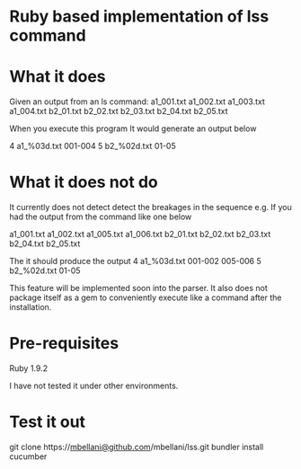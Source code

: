 Ruby based implementation of lss command
===

What it does
===

Given an output from an ls command:
  a1_001.txt a1_002.txt a1_003.txt a1_004.txt
  b2_01.txt b2_02.txt b2_03.txt b2_04.txt b2_05.txt

When you execute this program 
It would  generate an output below

4 a1_%03d.txt 001-004
5 b2_%02d.txt 01-05

What it does not do
===

It currently does not detect detect the breakages in the sequence e.g. 
If you had the output from the command like one below

a1_001.txt a1_002.txt a1_005.txt a1_006.txt
b2_01.txt b2_02.txt b2_03.txt b2_04.txt b2_05.txt

The it should produce the output 
4 a1_%03d.txt 001-002 005-006
5 b2_%02d.txt 01-05

This feature will be implemented soon into the parser. 
It also does not package itself as a gem to conveniently execute like a command after the installation. 


Pre-requisites
===
Ruby 1.9.2

I have not tested it under other environments. 

Test it out
===
git clone https://mbellani@github.com/mbellani/lss.git
bundler install
cucumber
